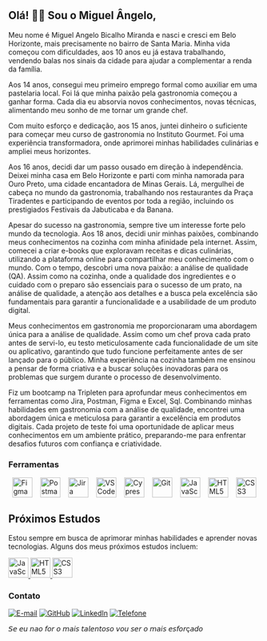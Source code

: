 ## Olá! 👋🏽 Sou o Miguel Ângelo,
Meu nome é Miguel Angelo Bicalho Miranda e nasci e cresci em Belo Horizonte, mais precisamente no bairro de Santa Maria. Minha vida começou com dificuldades, aos 10 anos eu já estava trabalhando, vendendo balas nos sinais da cidade para ajudar a complementar a renda da família.

Aos 14 anos, consegui meu primeiro emprego formal como auxiliar em uma pastelaria local. Foi lá que minha paixão pela gastronomia começou a ganhar forma. Cada dia eu absorvia novos conhecimentos, novas técnicas, alimentando meu sonho de me tornar um grande chef.

Com muito esforço e dedicação, aos 15 anos, juntei dinheiro o suficiente para começar meu curso de gastronomia no Instituto Gourmet. Foi uma experiência transformadora, onde aprimorei minhas habilidades culinárias e ampliei meus horizontes.

Aos 16 anos, decidi dar um passo ousado em direção à independência. Deixei minha casa em Belo Horizonte e parti com minha namorada para Ouro Preto, uma cidade encantadora de Minas Gerais. Lá, mergulhei de cabeça no mundo da gastronomia, trabalhando nos restaurantes da Praça Tiradentes e participando de eventos por toda a região, incluindo os prestigiados Festivais da Jabuticaba e da Banana.

Apesar do sucesso na gastronomia, sempre tive um interesse forte pelo mundo da tecnologia. Aos 18 anos, decidi unir minhas paixões, combinando meus conhecimentos na cozinha com minha afinidade pela internet. Assim, comecei a criar e-books que exploravam receitas e dicas culinárias, utilizando a plataforma online para compartilhar meu conhecimento com o mundo.
Com o tempo, descobri uma nova paixão: a análise de qualidade (QA). Assim como na cozinha, onde a qualidade dos ingredientes e o cuidado com o preparo são essenciais para o sucesso de um prato, na análise de qualidade, a atenção aos detalhes e a busca pela excelência são fundamentais para garantir a funcionalidade e a usabilidade de um produto digital.

Meus conhecimentos em gastronomia me proporcionaram uma abordagem única para a análise de qualidade. Assim como um chef prova cada prato antes de servi-lo, eu testo meticulosamente cada funcionalidade de um site ou aplicativo, garantindo que tudo funcione perfeitamente antes de ser lançado para o público. Minha experiência na cozinha também me ensinou a pensar de forma criativa e a buscar soluções inovadoras para os problemas que surgem durante o processo de desenvolvimento.

Fiz um bootcamp na Tripleten para aprofundar meus conhecimentos em ferramentas como Jira, Postman, Figma e Excel, Sql. Combinando minhas habilidades em gastronomia com a análise de qualidade, encontrei uma abordagem única e meticulosa para garantir a excelência em produtos digitais. Cada projeto de teste foi uma oportunidade de aplicar meus conhecimentos em um ambiente prático, preparando-me para enfrentar desafios futuros com confiança e criatividade.

### Ferramentas

<div style="display: flex; justify-content: space-around; align-items: center;">

  <!-- Figma -->
  <a href="https://www.figma.com/" target="_blank">
    <img src="https://cdn.jsdelivr.net/gh/devicons/devicon@latest/icons/figma/figma-original.svg" alt="Figma" width="40" height="40"/>
  </a>

  <!-- Postman -->
  <a href="https://www.postman.com/" target="_blank">
    <img src="https://cdn.jsdelivr.net/gh/devicons/devicon@latest/icons/postman/postman-original.svg" alt="Postman" width="40" height="40"/>
  </a>

  <!-- Jira -->
  <a href="https://www.atlassian.com/software/jira" target="_blank">
    <img src="https://cdn.jsdelivr.net/gh/devicons/devicon@latest/icons/jira/jira-original-wordmark.svg" alt="Jira" width="40" height="40"/>
  </a>

  <!-- VS Code -->
  <a href="https://code.visualstudio.com/" target="_blank">
    <img src="https://cdn.jsdelivr.net/gh/devicons/devicon@latest/icons/vscode/vscode-original.svg" alt="VS Code" width="40" height="40"/>
  </a>

  <!-- Cypress -->
  <a href="https://www.cypress.io/" target="_blank">
    <img src="https://cdn.jsdelivr.net/gh/devicons/devicon@latest/icons/cypressio/cypressio-original.svg" alt="Cypress" width="40" height="40"/>
  </a>

  <!-- Git -->
  <a href="https://git-scm.com/" target="_blank">
    <img src="https://cdn.jsdelivr.net/gh/devicons/devicon@latest/icons/git/git-original.svg" alt="Git" width="40" height="40"/>
  </a>

  <!-- JavaScript -->
  <a href="https://developer.mozilla.org/en-US/docs/Web/JavaScript" target="_blank">
    <img src="https://cdn.jsdelivr.net/gh/devicons/devicon@latest/icons/javascript/javascript-original.svg" alt="JavaScript" width="40" height="40"/>
  </a>

  <!-- HTML5 -->
  <a href="https://developer.mozilla.org/en-US/docs/Web/HTML" target="_blank">
    <img src="https://cdn.jsdelivr.net/gh/devicons/devicon@latest/icons/html5/html5-original.svg" alt="HTML5" width="40" height="40"/>
  </a>

  <!-- CSS3 -->
  <a href="https://developer.mozilla.org/en-US/docs/Web/CSS" target="_blank">
    <img src="https://cdn.jsdelivr.net/gh/devicons/devicon@latest/icons/css3/css3-original.svg" alt="CSS3" width="40" height="40"/>
  </a>

</div>

## Próximos Estudos
Estou sempre em busca de aprimorar minhas habilidades e aprender novas tecnologias. Alguns dos meus próximos estudos incluem:

 <!-- JavaScript -->
  <a href="https://developer.mozilla.org/en-US/docs/Web/JavaScript" target="_blank">
    <img src="https://cdn.jsdelivr.net/gh/devicons/devicon@latest/icons/javascript/javascript-original.svg" alt="JavaScript" width="40" height="40"/>
  </a>

  <!-- HTML5 -->
  <a href="https://developer.mozilla.org/en-US/docs/Web/HTML" target="_blank">
    <img src="https://cdn.jsdelivr.net/gh/devicons/devicon@latest/icons/html5/html5-original.svg" alt="HTML5" width="40" height="40"/>
  </a>

  <!-- CSS3 -->
  <a href="https://developer.mozilla.org/en-US/docs/Web/CSS" target="_blank">
    <img src="https://cdn.jsdelivr.net/gh/devicons/devicon@latest/icons/css3/css3-original.svg" alt="CSS3" width="40" height="40"/>
  </a>




### Contato
[![E-mail](https://img.shields.io/badge/-lnzzepphyr@gmail.com-c14438?style=flat&logo=Gmail&logoColor=white&link=mailto:lnzzepphyr@gmail.com)](mailto:lnzzepphyr@gmail.com)
[![GitHub](https://img.shields.io/badge/-MiguelAngeloBM-grey?style=flat&logo=github&logoColor=white&link=https://github.com/MiguelAngeloBM/)](https://www.github.com/MiguelAngeloBM/)
[![LinkedIn](https://img.shields.io/badge/-Miguel%20Ângelo%20Bicalho-blue?style=flat&logo=Linkedin&logoColor=white&link=https://www.linkedin.com/in/miguel-angelo-bicalho-4b54602b9/)](https://www.linkedin.com/in/miguel-angelo-bicalho-4b54602b9/)
[![Telefone](https://img.shields.io/badge/-+55%2031%208279--7192-007ACC?style=flat&logo=Phone&logoColor=white)](tel:+553182797192)

𝘚𝘦 𝘦𝘶 𝘯𝘢𝘰 𝘧𝘰𝘳 𝘰 𝘮𝘢𝘪𝘴 𝘵𝘢𝘭𝘦𝘯𝘵𝘰𝘴𝘰 𝘷𝘰𝘶 𝘴𝘦𝘳 𝘰 𝘮𝘢𝘪𝘴 𝘦𝘴𝘧𝘰𝘳ç𝘢𝘥𝘰
